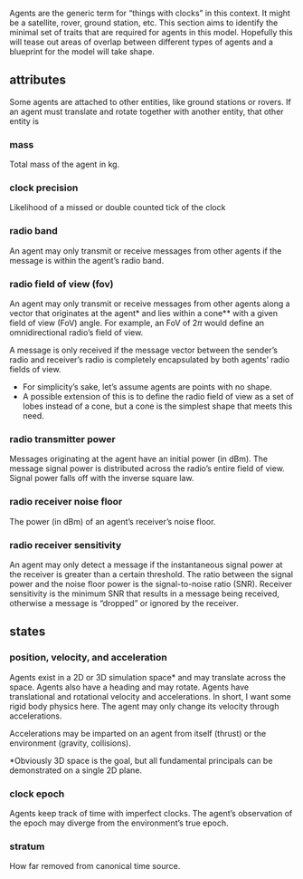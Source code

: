 Agents are the generic term for “things with clocks” in this context. It might be a satellite, rover, ground station, etc. This section aims to identify the minimal set of traits that are required for agents in this model. Hopefully this will tease out areas of overlap between different types of agents and a blueprint for the model will take shape.

## attributes

Some agents are attached to other entities, like ground stations or rovers. If an agent must translate and rotate together with another entity, that other entity is 

### mass

Total mass of the agent in kg.

### clock precision

Likelihood of a missed or double counted tick of the clock

### radio band

An agent may only transmit or receive messages from other agents if the message is within the agent’s radio band.

### radio field of view (fov)

An agent may only transmit or receive messages from other agents along a vector that originates at the agent* and lies within a cone** with a given field of view (FoV) angle. For example, an FoV of $2\pi$ would define an omnidirectional radio’s field of view.

A message is only received if the message vector between the sender’s radio and receiver’s radio is completely encapsulated by both agents’ radio fields of view.

* For simplicity’s sake, let’s assume agents are points with no shape.
* A possible extension of this is to define the radio field of view as a set of lobes instead of a cone, but a cone is the simplest shape that meets this need.

### radio transmitter power

Messages originating at the agent have an initial power (in dBm). The message signal power is distributed across the radio’s entire field of view. Signal power falls off with the inverse square law.

### radio receiver noise floor

The power (in dBm) of an agent’s receiver’s noise floor.

### radio receiver sensitivity

An agent may only detect a message if the instantaneous signal power at the receiver is greater than a certain threshold. The ratio between the signal power and the noise floor power is the signal-to-noise ratio (SNR). Receiver sensitivity is the minimum SNR that results in a message being received, otherwise a message is “dropped” or ignored by the receiver.

## states

### position, velocity, and acceleration

Agents exist in a 2D or 3D simulation space* and may translate across the space. Agents also have a heading and may rotate. Agents have translational and rotational velocity and accelerations. In short, I want some rigid body physics here. The agent may only change its velocity through accelerations.

Accelerations may be imparted on an agent from itself (thrust) or the environment (gravity, collisions).

*Obviously 3D space is the goal, but all fundamental principals can be demonstrated on a single 2D plane.

### clock epoch

Agents keep track of time with imperfect clocks. The agent’s observation of the epoch may diverge from the environment’s true epoch.

### stratum

How far removed from canonical time source.
